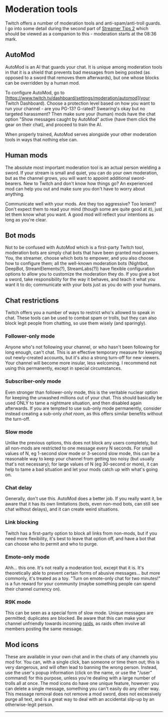 # Moderation tools

Twitch offers a number of moderation tools and anti-spam/anti-troll guards. I
go into some detail during the second part of [Streamer Tips 2](StreamerAdvice_20190816)
which should be viewed as a companion to this - moderation starts at the 08:36 mark.

## AutoMod

AutoMod is an AI that guards your chat. It is unique among moderation tools in
that it is a shield that prevents bad messages from being posted (as opposed to
a sword that removes them afterwards), but one whose blocks can be overridden
by a human mod.

To configure AutoMod, go to [https://www.twitch.tv/dashboard/settings/moderation/automod](your
Twitch Dashboard). Choose a protection level based on how you want to run your
channel - are you PG-13? G-rated? Swearing's okay but no targeted harassment?
Then make sure your (human) mods have the chat option "Show messages caught by
AutoMod" active (have them click the gear on their chat), and proceed to train
the AI.

When properly trained, AutoMod serves alongside your other moderation tools in
ways that nothing else can.

## Human mods

The absolute most important moderation tool is an actual person wielding a sword.
If your stream is small and quiet, you can do your own moderation, but as the
channel grows, you will want to appoint additional sword-bearers. New to Twitch
and don't know how things go? An experienced mod can help you out and make sure
you don't have to worry about anything.

Communicate well with your mods. Are they too aggressive? Too lenient? Don't
expect them to read your mind (though some are quite good at it), just let them
know what you want. A good mod will reflect your intentions as long as you're clear.

## Bot mods

Not to be confused with AutoMod which is a first-party Twitch tool, moderation
bots are simply chat bots that have been granted mod powers. You, the streamer,
choose which bots to empower, and you also choose how to configure them; all
the well-known moderation bots (Nightbot, DeepBot, StreamElements(?), StreamLabs(?))
have flexible configuration options to allow you to customize the moderation
they do. If you give a bot a sword, take responsibility for the way it behaves,
and teach it what you want it to do; communicate with your bots just as you do
with your humans.

## Chat restrictions

Twitch offers you a number of ways to restrict who's allowed to speak in chat.
These tools can be used to combat spam or trolls, but they can also block legit
people from chatting, so use them wisely (and sparingly).

### Follower-only mode

Anyone who's not following your channel, or who hasn't been following for long
enough, can't chat. This is an effective temporary measure for keeping out
newly-created accounts, but it's also a strong turn-off for new viewers. Your
channel will become more insular, less welcoming. I recommend not using this
permanently, except in special circumstances.

### Subscriber-only mode

Even stronger than follower-only mode, this is the veritable nuclear option for
keeping the unwashed millions out of your chat. This should basically be used
ONLY to tame a nightmare situation, and then disabled again afterwards. If you
are tempted to use sub-only mode permanently, consider instead creating a
sub-only *chat room*, as this offers similar benefits without the turn-off.

### Slow mode

Unlike the previous options, this does not block any users completely, but all
non-mods are restricted to one message every N seconds. For small values of N,
eg 1-second slow mode or 3-second slow mode, this can be a reasonable way to
keep your channel from getting too noisy (but usually that's not necessary);
for large values of N (eg 30-second or more), it can help to tame a bad
situation and let your mods catch up with what's going on.

### Chat delay

Generally, don't use this. AutoMod does a better job. If you really want it, be
aware that it has its own limitations (bots, even non-mod bots, can still see
chat without delays), and it can create weird situations.

### Link blocking

Twitch has a first-party option to block all links from non-mods, but if you
need more flexibility, it's best to leave that option off, and have a bot that
can choose who to permit and who to purge.

### Emote-only mode

Ahh... this one. It's not really a moderation tool, except that it is. It's
theoretically able to prevent certain forms of abusive messages... but more
commonly, it's treated as a toy. "Turn on emote-only chat for two minutes!"
is a fun reward for your community (maybe something people can spend their
channel currency on).

### R9K mode

This can be seen as a special form of slow mode. Unique messages are permitted;
duplicates are blocked. Be aware that this can make your channel unfriendly
towards incoming [raids](RaidingOnTwitch), as raids often involve all members
posting the same message.

## Mod icons

These are available in your own chat and in the chats of any channels you mod
for. You can, with a single click, ban someone or time them out; this is very
dangerous, and will often lead to banning the wrong person. Instead, use the
user's popup information (click on the name, or use the "/user" command) for
this purpose, unless you're dealing with a large number of trolls all at once.
The mod icons do have one unique feature, however: you can delete a single
message, something you can't easily do any other way. This message removal
does not remove a mod sword, does not excessively purge all text, and is a
great way to deal with an accidental slip-up by an otherwise-legit person.

----
